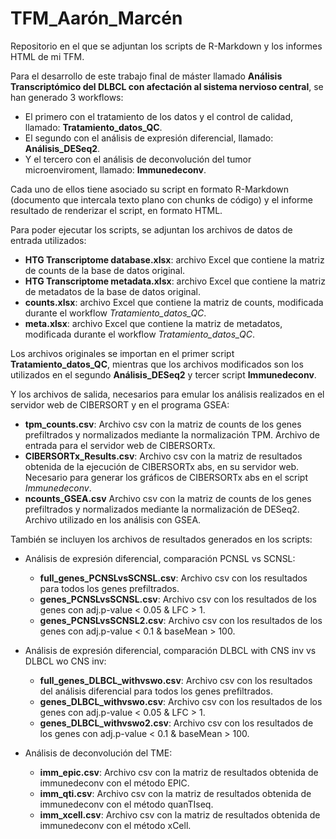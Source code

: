 # TFM_Aarón_Marcén
Repositorio en el que se adjuntan los scripts de R-Markdown y los informes HTML de mi TFM.

Para el desarrollo de este trabajo final de máster llamado **Análisis Transcriptómico del DLBCL con afectación al sistema nervioso central**, se han generado 3 workflows:
- El primero con el tratamiento de los datos y el control de calidad, llamado: **Tratamiento_datos_QC**.
- El segundo con el análisis de expresión diferencial, llamado: **Análisis_DESeq2**.
- Y el tercero con el análisis de deconvolución del tumor microenviroment, llamado: **Immunedeconv**.

Cada uno de ellos tiene asociado su script en formato R-Markdown (documento que intercala texto plano con chunks de código) y el informe resultado de renderizar el script, en formato HTML.

Para poder ejecutar los scripts, se adjuntan los archivos de datos de entrada utilizados:
- **HTG Transcriptome database.xlsx**: archivo Excel que contiene la matriz de counts de la base de datos original. 
- **HTG Transcriptome metadata.xlsx**: archivo Excel que contiene la matriz de metadatos de la base de datos original. 
- **counts.xlsx**: archivo Excel que contiene la matriz de counts, modificada durante el workflow *Tratamiento_datos_QC*. 
- **meta.xlsx**: archivo Excel que contiene la matriz de metadatos, modificada durante el workflow *Tratamiento_datos_QC*.

Los archivos originales se importan en el primer script **Tratamiento_datos_QC**, mientras que los archivos modificados son los utilizados en el segundo **Análisis_DESeq2** y tercer script **Immunedeconv**. 

Y los archivos de salida, necesarios para emular los análisis realizados en el servidor web de CIBERSORT y en el programa GSEA:
- **tpm_counts.csv**: Archivo csv con la matriz de counts de los genes prefiltrados y normalizados mediante la normalización TPM. Archivo de entrada para el servidor web de CIBERSORTx.
- **CIBERSORTx_Results.csv**: Archivo csv con la matriz de resultados obtenida de la ejecución de CIBERSORTx abs, en su servidor web. Necesario para generar los gráficos de CIBERSORTx abs en el script *Immunedeconv*.
- **ncounts_GSEA.csv** Archivo csv con la matriz de counts de los genes prefiltrados y normalizados mediante la normalización de DESeq2. Archivo utilizado en los análisis con GSEA.

También se incluyen los archivos de resultados generados en los scripts:
- Análisis de expresión diferencial, comparación PCNSL vs SCNSL: 
  - **full_genes_PCNSLvsSCNSL.csv**: Archivo csv con los resultados  para todos los genes prefiltrados. 
  - **genes_PCNSLvsSCNSL.csv**: Archivo csv con los resultados de los genes con adj.p-value < 0.05 & LFC > 1.
  - **genes_PCNSLvsSCNSL2.csv**: Archivo csv con los resultados de los genes con adj.p-value < 0.1 & baseMean > 100.
    
- Análisis de expresión diferencial, comparación DLBCL with CNS inv vs DLBCL wo CNS inv: 
  - **full_genes_DLBCL_withvswo.csv**: Archivo csv con los resultados del análisis diferencial para todos los genes prefiltrados. 
  - **genes_DLBCL_withvswo.csv**: Archivo csv con los resultados de los genes con adj.p-value < 0.05 & LFC > 1.
  - **genes_DLBCL_withvswo2.csv**: Archivo csv con los resultados de los genes con adj.p-value < 0.1 & baseMean > 100.

- Análisis de deconvolución del TME:
  - **imm_epic.csv**: Archivo csv con la matriz de resultados obtenida de immunedeconv con el método EPIC.
  - **imm_qti.csv**: Archivo csv con la matriz de resultados obtenida de immunedeconv con el método quanTIseq.
  - **imm_xcell.csv**: Archivo csv con la matriz de resultados obtenida de immunedeconv con el método xCell.

